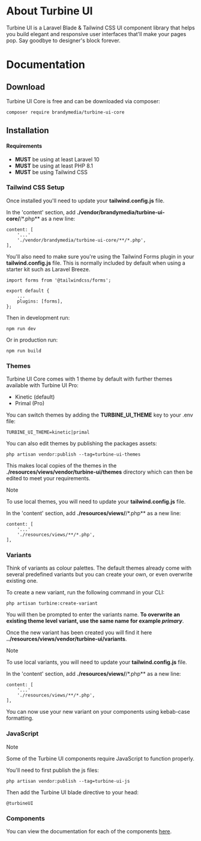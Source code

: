 # About Turbine UI

Turbine UI is a Laravel Blade & Tailwind CSS UI component library that helps you build elegant and responsive user interfaces that'll make your pages pop. Say goodbye to designer's block forever.

# Documentation

## Download

Turbine UI Core is free and can be downloaded via composer:

```
composer require brandymedia/turbine-ui-core
```

## Installation

#### Requirements

- **MUST** be using at least Laravel 10
- **MUST** be using at least PHP 8.1
- **MUST** be using Tailwind CSS

### Tailwind CSS Setup

Once installed you'll need to update your **tailwind.config.js** file.

In the 'content' section, add **./vendor/brandymedia/turbine-ui-core/**/*.php** as a new line:

```
content: [
    '...'
    './vendor/brandymedia/turbine-ui-core/**/*.php',
],
```

You'll also need to make sure you're using the Tailwind Forms plugin in your **tailwind.config.js** file. This is normally included by default when using a starter kit such as Laravel Breeze.

```
import forms from '@tailwindcss/forms';

export default {
    ...
    plugins: [forms],
};
```

Then in development run:

```
npm run dev
```

Or in production run:

```
npm run build
```

### Themes

Turbine UI Core comes with 1 theme by default with further themes available with Turbine UI Pro:

- Kinetic (default)
- Primal (Pro)

You can switch themes by adding the **TURBINE_UI_THEME** key to your .env file:

```
TURBINE_UI_THEME=kinetic|primal
```

You can also edit themes by publishing the packages assets:

```
php artisan vendor:publish --tag=turbine-ui-themes
```

This makes local copies of the themes in the **./resources/views/vendor/turbine-ui/themes** directory which can then be edited to meet your requirements.

> [!NOTE]  
> To use local themes, you will need to update your **tailwind.config.js** file.

In the 'content' section, add **./resources/views/**/*.php** as a new line:

```
content: [
    '...'
    './resources/views/**/*.php',
],
```

### Variants

Think of variants as colour palettes. The default themes already come with several predefined variants but you can create your own, or even overwrite existing one.

To create a new variant, run the following command in your CLI:

```
php artisan turbine:create-variant
```

You will then be prompted to enter the variants name. **To overwrite an existing theme level variant, use the same name for example ___primary___**.

Once the new variant has been created you will find it here **../resources/views/vendor/turbine-ui/variants**.

> [!NOTE]  
> To use local variants, you will need to update your **tailwind.config.js** file.

In the 'content' section, add **./resources/views/**/*.php** as a new line:

```
content: [
    '...'
    './resources/views/**/*.php',
],
```

You can now use your new variant on your components using kebab-case formatting.

### JavaScript

> [!NOTE]  
> Some of the Turbine UI components require JavaScript to function properly.

You'll need to first publish the js files:

```
php artisan vendor:publish --tag=turbine-ui-js
```

Then add the Turbine UI blade directive to your head:

```
@turbineUI
```

### Components

You can view the documentation for each of the components [here](http://turbine-ui-website.test/components).